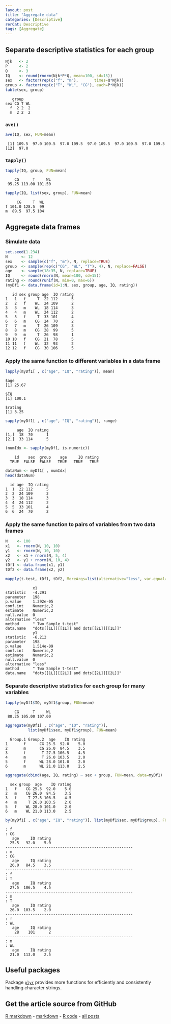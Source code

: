 ```yaml
---
layout: post
title: "Aggregate data"
categories: [Descriptive]
rerCat: Descriptive
tags: [Aggregate]
---
```





Separate descriptive statistics for each group
-------------------------


```r
Njk   <- 2
P     <- 2
Q     <- 3
IQ    <- round(rnorm(Njk*P*Q, mean=100, sd=15))
sex   <- factor(rep(c("f", "m"),       times=Q*Njk))
group <- factor(rep(c("T", "WL", "CG"), each=P*Njk))
table(sex, group)
```

```
   group
sex CG T WL
  f  2 2  2
  m  2 2  2
```


### `ave()`


```r
ave(IQ, sex, FUN=mean)
```

```
 [1] 109.5  97.0 109.5  97.0 109.5  97.0 109.5  97.0 109.5  97.0 109.5
[12]  97.0
```


### `tapply()`


```r
tapply(IQ, group, FUN=mean)
```

```
    CG      T     WL 
 95.25 113.00 101.50 
```

```r
tapply(IQ, list(sex, group), FUN=mean)
```

```
     CG     T  WL
f 101.0 128.5  99
m  89.5  97.5 104
```


Aggregate data frames
-------------------------

### Simulate data


```r
set.seed(1.234)
N      <- 12
sex    <- sample(c("f", "m"), N, replace=TRUE)
group  <- sample(rep(c("CG", "WL", "T"), 4), N, replace=FALSE)
age    <- sample(18:35, N, replace=TRUE)
IQ     <- round(rnorm(N, mean=100, sd=15))
rating <- round(runif(N, min=0, max=6))
(myDf1 <- data.frame(id=1:N, sex, group, age, IQ, rating))
```

```
   id sex group age  IQ rating
1   1   f     T  22 112      5
2   2   f    WL  24 109      2
3   3   m    WL  18 114      3
4   4   m    WL  24 112      2
5   5   f     T  33 101      4
6   6   m    CG  24  70      2
7   7   m     T  26 109      3
8   8   m    CG  28  99      5
9   9   m     T  26  98      1
10 10   f    CG  21  78      5
11 11   f    WL  32  93      2
12 12   f    CG  30 106      5
```


### Apply the same function to different variables in a data frame


```r
lapply(myDf1[ , c("age", "IQ", "rating")], mean)
```

```
$age
[1] 25.67

$IQ
[1] 100.1

$rating
[1] 3.25
```

```r
sapply(myDf1[ , c("age", "IQ", "rating")], range)
```

```
     age  IQ rating
[1,]  18  70      1
[2,]  33 114      5
```



```r
(numIdx <- sapply(myDf1, is.numeric))
```

```
    id    sex  group    age     IQ rating 
  TRUE  FALSE  FALSE   TRUE   TRUE   TRUE 
```

```r
dataNum <- myDf1[ , numIdx]
head(dataNum)
```

```
  id age  IQ rating
1  1  22 112      5
2  2  24 109      2
3  3  18 114      3
4  4  24 112      2
5  5  33 101      4
6  6  24  70      2
```


### Apply the same function to pairs of variables from two data frames


```r
N    <- 100
x1   <- rnorm(N, 10, 10)
y1   <- rnorm(N, 10, 10)
x2   <- x1 + rnorm(N, 5, 4)
y2   <- y1 + rnorm(N, 10, 4)
tDf1 <- data.frame(x1, y1)
tDf2 <- data.frame(x2, y2)
```



```r
mapply(t.test, tDf1, tDf2, MoreArgs=list(alternative="less", var.equal=TRUE))
```

```
            x1                                     
statistic   -4.291                                 
parameter   198                                    
p.value     1.392e-05                              
conf.int    Numeric,2                              
estimate    Numeric,2                              
null.value  0                                      
alternative "less"                                 
method      " Two Sample t-test"                   
data.name   "dots[[1L]][[1L]] and dots[[2L]][[1L]]"
            y1                                     
statistic   -6.212                                 
parameter   198                                    
p.value     1.514e-09                              
conf.int    Numeric,2                              
estimate    Numeric,2                              
null.value  0                                      
alternative "less"                                 
method      " Two Sample t-test"                   
data.name   "dots[[1L]][[2L]] and dots[[2L]][[2L]]"
```


### Separate descriptive statistics for each group for many variables


```r
tapply(myDf1$IQ, myDf1$group, FUN=mean)
```

```
    CG      T     WL 
 88.25 105.00 107.00 
```



```r
aggregate(myDf1[ , c("age", "IQ", "rating")],
          list(myDf1$sex, myDf1$group), FUN=mean)
```

```
  Group.1 Group.2  age    IQ rating
1       f      CG 25.5  92.0    5.0
2       m      CG 26.0  84.5    3.5
3       f       T 27.5 106.5    4.5
4       m       T 26.0 103.5    2.0
5       f      WL 28.0 101.0    2.0
6       m      WL 21.0 113.0    2.5
```

```r
aggregate(cbind(age, IQ, rating) ~ sex + group, FUN=mean, data=myDf1)
```

```
  sex group  age    IQ rating
1   f    CG 25.5  92.0    5.0
2   m    CG 26.0  84.5    3.5
3   f     T 27.5 106.5    4.5
4   m     T 26.0 103.5    2.0
5   f    WL 28.0 101.0    2.0
6   m    WL 21.0 113.0    2.5
```



```r
by(myDf1[ , c("age", "IQ", "rating")], list(myDf1$sex, myDf1$group), FUN=mean)
```

```
: f
: CG
   age     IQ rating 
  25.5   92.0    5.0 
-------------------------------------------------------- 
: m
: CG
   age     IQ rating 
  26.0   84.5    3.5 
-------------------------------------------------------- 
: f
: T
   age     IQ rating 
  27.5  106.5    4.5 
-------------------------------------------------------- 
: m
: T
   age     IQ rating 
  26.0  103.5    2.0 
-------------------------------------------------------- 
: f
: WL
   age     IQ rating 
    28    101      2 
-------------------------------------------------------- 
: m
: WL
   age     IQ rating 
  21.0  113.0    2.5 
```


Useful packages
-------------------------

Package [`plyr`](http://cran.r-project.org/package=plyr) provides more functions for efficiently and consistently handling character strings.

Get the article source from GitHub
----------------------------------------------

[R markdown](https://github.com/dwoll/RExRepos/raw/master/Rmd/aggregate.Rmd) - [markdown](https://github.com/dwoll/RExRepos/raw/master/md/aggregate.md) - [R code](https://github.com/dwoll/RExRepos/raw/master/R/aggregate.R) - [all posts](https://github.com/dwoll/RExRepos/)
